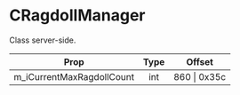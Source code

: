 # CRagdollManager
Class server-side.

|Prop|Type|Offset|
|---|:-:|:-:|
|m_iCurrentMaxRagdollCount|int|860 \| 0x35c|
